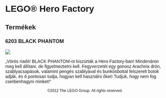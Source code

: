 <div lang="hu-HU" style="font-family: Helvetica, sans-serif;">
<h1>LEGO® Hero Factory</h1>
<h2>Termékek</h2>
<h3 style="font-weight: bold;">
<span class="product_number">6203</span>
<span class="title">BLACK PHANTOM</span>
</h3>
<img src="https://www.lego.com/cdn/product-assets/product.img.pri/6203_prod.jpg" type="image/jpeg">
<p class="description">„Vörös riadó! BLACK PHANTOM-ot kiszúrták a Hero Factory-ban! Mindenáron meg kell állítani, de figyelmeztetni kell. Fegyverzetét egy gonosz Arachnix drón, szablyacsapások, valamint pengés szablyával és bunkósbottal felszerelt botok adják, és ő pontosan tudja, hogyan kell használni őket! Tudjuk, hogy nem fog cserbenhagyni minket!”</p>
<p class="footer" style="font-size: 12px; text-align: center;">©2012 The LEGO Group. All rights reserved.</p>
</div>